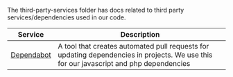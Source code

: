 The third-party-services folder has docs related to third party services/dependencies used in our code.

|Service                      | Description                                                                                                                            |
|-----------------------------| ---------------------------------------------------------------------------------------------------------------------------------------|
|[Dependabot](./dependabot.md)| A tool that creates automated pull requests for updating dependencies in projects.  We use this for our javascript and php dependencies|

